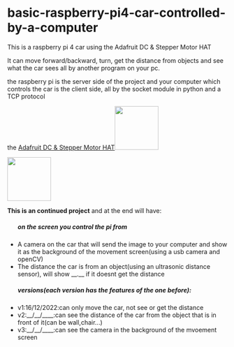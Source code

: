 # basic-raspberry-pi4-car-controlled-by-a-computer
This is a raspberry pi 4 car using the Adafruit DC & Stepper Motor HAT

It can move forward/backward, turn, get the distance from objects and see what the car sees all by another program on your pc.

the raspberry pi is the server side of the project and your computer which controls the car is the client side, all by the socket module in python and a TCP protocol

<p>the <a href="https://thepihut.com/products/adafruit-dc-stepper-motor-hat-for-raspberry-pi-mini-kit">Adafruit DC & Stepper Motor HAT<img src="https://cdn-shop.adafruit.com/970x728/2348-01.jpg" width="100px"></a></p>
<p><img src="https://cdn-shop.adafruit.com/970x728/2348-01.jpg" width="100px"></p>
<b>This is an continued project</b>
and at the end will have:
<ul>
  <h5>on the screen you control the pi from</h5>
  <li>A camera on the car that will send the image to your computer and show it as the background of the movement screen(using a usb camera and openCV)</li>
  <li>The distance the car is from an object(using an ultrasonic distance sensor), will show __.__ if it doesnt get the distance</li>
 </ul>

<ul>
  <h5>versions(each version has the features of the one before):</h5>
  <li>v1:16/12/2022:can only move the car, not see or get the distance</li>
  <li>v2:__/__/____:can see the distance of the car from the object that is in front of it(can be wall,chair...)</li>
  <li>v3:__/__/____:can see the camera in the background of the mvoement screen</li>
</ul>
